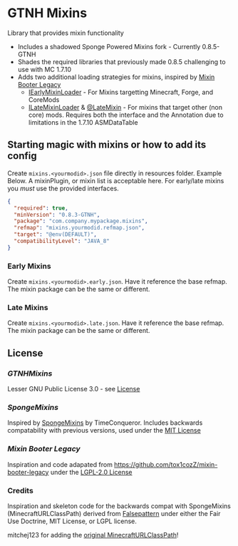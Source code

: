 # GTNH Mixins
Library that provides mixin functionality
* Includes a shadowed Sponge Powered Mixins fork - Currently 0.8.5-GTNH
* Shades the required libraries that previously made 0.8.5 challenging to use with MC 1.7.10
* Adds two additional loading strategies for mixins, inspired by [Mixin Booter Legacy](https://github.com/tox1cozZ/mixin-booter-legacy)
  * [IEarlyMixinLoader](src/main/java/com/gtnewhorizon/gtnhmixins/IEarlyMixinLoader.java) - For Mixins targetting Minecraft, Forge, and CoreMods
  * [ILateMixinLoader](src/main/java/com/gtnewhorizon/gtnhmixins/ILateMixinLoader.java) & [@LateMixin](src/main/java/com/gtnewhorizon/gtnhmixins/LateMixin.java) - For mixins that target other (non core) mods.  Requires both the interface and the Annotation due to limitations in the 1.7.10 ASMDataTable

## Starting magic with mixins or how to add its config
Create `mixins.<yourmodid>.json` file directly in resources folder.  Example Below.  A mixinPlugin, or mixin list is acceptable here.  For early/late mixins you _must_ use the provided interfaces.
```json
{
  "required": true,
  "minVersion": "0.8.3-GTNH",
  "package": "com.company.mypackage.mixins",
  "refmap": "mixins.yourmodid.refmap.json",
  "target": "@env(DEFAULT)",
  "compatibilityLevel": "JAVA_8"
}
```
### Early Mixins
Create `mixins.<yourmodid>.early.json`.  Have it reference the base refmap.  The mixin package can be the same or different.

### Late Mixins
Create `mixins.<yourmodid>.late.json`.  Have it reference the base refmap.  The mixin package can be the same or different.



## License

### _GTNHMixins_ 
Lesser GNU Public License 3.0 - see [License](License)

### _SpongeMixins_

Inspired by [SpongeMixins](https://github.com/GTNewHorizons/SpongeMixins) by TimeConqueror.  Includes backwards compatability with previous versions, used under the [MIT License](https://github.com/GTNewHorizons/SpongeMixins/blob/master/LICENSE)

### _Mixin Booter Legacy_

Inspiration and code adapated from https://github.com/tox1cozZ/mixin-booter-legacy under the [LGPL-2.0 License](https://github.com/tox1cozZ/mixin-booter-legacy/blob/master/LICENSE)

### Credits

Inspiration and skeleton code for the backwards compat with SpongeMixins (MinecraftURLClassPath) derived from [Falsepattern](https://github.com/FalsePattern/) under either the Fair Use Doctrine,  MIT License, or LGPL license. 

mitchej123 for adding the [original MinecraftURLClassPath](https://github.com/GTNewHorizons/SpongeMixins/commit/a8f81842ea7d7cf131191ea41ba58c3cb05b9a3c)!
